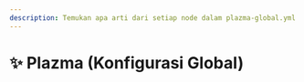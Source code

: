 ```yaml
---
description: Temukan apa arti dari setiap node dalam plazma-global.yml.
---
```


# ✨ Plazma (Konfigurasi Global)
